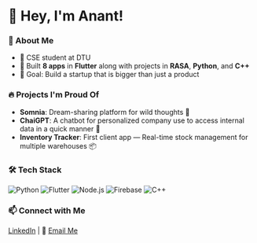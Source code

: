 # 👋 Hey, I'm Anant! 

### 🚀 About Me
- 💼 CSE student at DTU  
- 📱 Built **8 apps** in **Flutter** along with projects in **RASA**, **Python**, and **C++**  
- 🎯 Goal: Build a startup that is bigger than just a product  

### 🔥 Projects I'm Proud Of
- **Somnia**: Dream-sharing platform for wild thoughts 🌌  
- **ChaiGPT**: A chatbot for personalized company use to access internal data in a quick manner 🎯  
- **Inventory Tracker**: First client app — Real-time stock management for multiple warehouses 📦  

### 🛠️ Tech Stack
![Python](https://img.shields.io/badge/-Python-blue)
![Flutter](https://img.shields.io/badge/-Flutter-teal)
![Node.js](https://img.shields.io/badge/-Node.js-green)
![Firebase](https://img.shields.io/badge/-Firebase-orange)
![C++](https://img.shields.io/badge/-C++-purple)

### 📫 Connect with Me  
[LinkedIn](https://www.linkedin.com/in/anant-singhal-linkdn/) | 📧 [Email Me](mailto:anantsinghal444@gmail.com)
